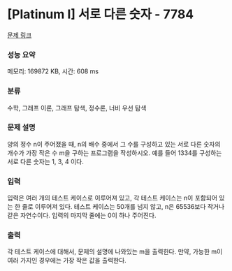 # [Platinum I] 서로 다른 숫자 - 7784 

[문제 링크](https://www.acmicpc.net/problem/7784) 

### 성능 요약

메모리: 169872 KB, 시간: 608 ms

### 분류

수학, 그래프 이론, 그래프 탐색, 정수론, 너비 우선 탐색

### 문제 설명

<p>양의 정수 n이 주어졌을 때, n의 배수 중에서 그 수를 구성하고 있는 서로 다른 숫자의 개수가 가장 작은 수 m을 구하는 프로그램을 작성하시오. 예를 들어 1334를 구성하는 서로 다른 숫자는 1, 3, 4 이다.</p>

### 입력 

 <p>입력은 여러 개의 테스트 케이스로 이루어져 있고, 각 테스트 케이스는 n이 포함되어 있는 한 줄로 이루어져 있다. 테스트 케이스는 50개를 넘지 않고, n은 65536보다 작거나 같은 자연수이다. 입력의 마지막 줄에는 0이 하나 주어진다.</p>

### 출력 

 <p>각 테스트 케이스에 대해서, 문제의 설명에 나와있는 m을 출력한다. 만약, 가능한 m이 여러 가지인 경우에는 가장 작은 값을 출력한다.</p>

